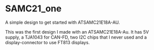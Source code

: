 # SAMC21_one
A simple design to get started with ATSAMC21E18A-AU.

This was the first design I made with an ATSAMC21E18A-Au.
It has 5V supply, a TJA1043 for CAN-FD, two I2C chips that I never used and a display-connector to use FT813 displays.

